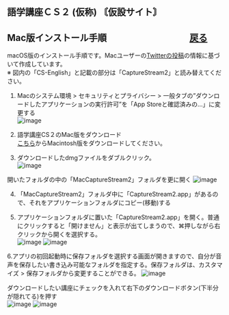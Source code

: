 ## 語学講座ＣＳ２ (仮称)   〘仮設サイト〙 
## Mac版インストール手順　　　　　　　　　    [戻る](https://csreviser.github.io/CS-English/CS2/) 
macOS版のインストール手順です。Macユーザーの[Twitterの投稿](https://twitter.com/Miiaaenglish/status/1515131329112858626?s=20&t=fKw38ZN5fkIG9q911hDAFw)の情報に基づいて作成しています。        
※ 図内の「CS-English」と記載の部分は「CaptureStream2」と読み替えてください。             


1. Macのシステム環境 > セキュリティとプライバシー > 一般タブの”ダウンロードしたアプリケーションの実行許可”を「App Storeと確認済みの…」に変更する                       
![image](https://user-images.githubusercontent.com/46049273/169676247-6b198f17-0936-4c05-8d60-fa20df507929.png)

2. 語学講座CS２のMac版をダウンロード                    
   [こちら](https://csreviser.github.io/CS-English/CS2)からMacintosh版をダウンロードしてください。

3. ダウンロードしたdmgファイルをダブルクリック。           
![image](https://user-images.githubusercontent.com/46049273/169676318-0ee0598c-659b-4366-a58a-57693b4a2146.png)

開いたフォルダの中の「MacCaptureStream2」フォルダを更に開く
![image](https://user-images.githubusercontent.com/46049273/169676337-0d28d1db-df47-406d-ac20-60bffac6b152.png)

4. 「MacCaptureStream2」フォルダ中に「CaptureStream2.app」があるので、それをアプリケーションフォルダにコピー(移動)する               

5. アプリケーションフォルダに置いた「CaptureStream2.app」を開く。普通にクリックすると「開けません」と表示が出てしまうので、⌘押しながら右クリックから開くを選択する。          
![image](https://user-images.githubusercontent.com/46049273/169676481-8707c1b7-9fa1-45f6-a8ef-dc74b529cd01.png)
![image](https://user-images.githubusercontent.com/46049273/169676487-7c828631-34d1-4fae-913d-cbdca381f031.png)

6.アプリの初回起動時に保存フォルダを選択する画面が開きますので、自分が音声を保存したい書き込み可能なフォルダを指定する。保存フォルダは、カスタマイズ > 保存フォルダから変更することができる。
![image](https://user-images.githubusercontent.com/46049273/169676522-675d76f5-df5e-4fe2-b8f7-14d9dbad39b1.png)


ダウンロードしたい講座にチェックを入れて右下のダウンロードボタン(下半分が隠れてる)を押す          
![image](https://user-images.githubusercontent.com/46049273/169676561-91ea3309-d028-40a7-bfcf-be90fde9bc8f.png)
![image](https://user-images.githubusercontent.com/46049273/169676549-d258eee2-9442-4205-901f-1b8ede103708.png)

